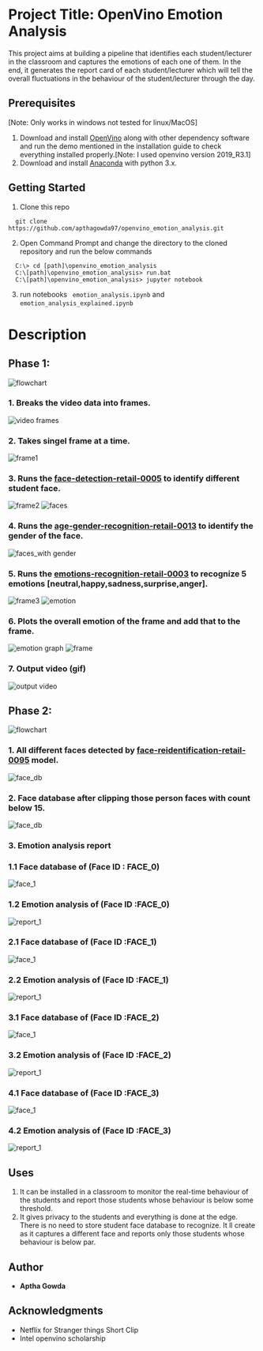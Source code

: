 # Project Title: OpenVino Emotion Analysis

This project aims at building a pipeline that identifies each student/lecturer in the classroom and captures the emotions of each one of them. In the end, it generates the report card of each student/lecturer which will tell the overall fluctuations in the behaviour of the student/lecturer through the day.


## Prerequisites
[Note: Only works in windows not tested for linux/MacOS]

1. Download and install [OpenVino](https://docs.openvinotoolkit.org/2019_R3.1/_docs_install_guides_installing_openvino_windows.html) along with other dependency software and run the demo mentioned in the installation guide to check everything installed properly.[Note: I used openvino version 2019_R3.1]
2. Download and install [Anaconda](https://www.anaconda.com/distribution/#windows) with python 3.x.

## Getting Started

1. Clone this repo
```git
  git clone https://github.com/apthagowda97/openvino_emotion_analysis.git
```
2. Open Command Prompt and change the directory to the cloned repository and run the below commands
```
  C:\> cd [path]\openvino_emotion_analysis
  C:\[path]\openvino_emotion_analysis> run.bat
  C:\[path]\openvino_emotion_analysis> jupyter notebook
```
3. run notebooks ``` emotion_analysis.ipynb``` and ``` emotion_analysis_explained.ipynb ``` 

# Description
## Phase 1: 
![flowchart](images/phase1.png)

### 1. Breaks the video data into frames.
![video frames](images/download.png)

### 2. Takes singel frame at a time.
![frame1](images/download%20(1).png)

### 3. Runs the [face-detection-retail-0005](http://docs.openvinotoolkit.org/latest/_models_intel_face_detection_retail_0005_description_face_detection_retail_0005.html) to identify different student face.
![frame2](images/download%20(2).png)
![faces](images/download%20(3).png)

### 4. Runs the [age-gender-recognition-retail-0013](http://docs.openvinotoolkit.org/latest/_models_intel_age_gender_recognition_retail_0013_description_age_gender_recognition_retail_0013.html) to identify the gender of the face.
![faces_with gender](images/download%20(24).png)

### 5. Runs the [emotions-recognition-retail-0003](http://docs.openvinotoolkit.org/latest/_models_intel_emotions_recognition_retail_0003_description_emotions_recognition_retail_0003.html) to recognize 5 emotions [neutral,happy,sadness,surprise,anger].
![frame3](images/download%20(5).png)
![emotion](images/download%20(4).png)

### 6. Plots the overall emotion of the frame and add that to the frame.
![emotion graph](images/download%20(6).png)
![frame](images/download%20(7).png)

### 7. Output video (gif)
![output video](images/result.gif)

## Phase 2:
![flowchart](images/phase2.png)

### 1. All different faces detected by [face-reidentification-retail-0095](http://docs.openvinotoolkit.org/latest/_models_intel_face_reidentification_retail_0095_description_face_reidentification_retail_0095.html) model.
![face_db](images/download%20(9).png)

### 2. Face database after clipping those person faces with count below 15.
![face_db](images/download%20(10).png)

### 3. Emotion analysis report

### 1.1 Face database of (Face ID : FACE_0)
![face_1](images/download%20(23).png)

### 1.2 Emotion analysis of (Face ID :FACE_0) 
![report_1](images/download%20(15).png)

### 2.1 Face database of (Face ID :FACE_1)
![face_1](images/download%20(12).png)

### 2.2 Emotion analysis of (Face ID :FACE_1) 
![report_1](images/download%20(16).png)

### 3.1 Face database of (Face ID :FACE_2)
![face_1](images/download%20(13).png)

### 3.2 Emotion analysis of (Face ID :FACE_2) 
![report_1](images/download%20(17).png)


### 4.1 Face database of (Face ID :FACE_3)
![face_1](images/download%20(14).png)

### 4.2 Emotion analysis of (Face ID :FACE_3) 
![report_1](images/download%20(21).png)

## Uses
1. It can be installed in a classroom to monitor the real-time behaviour of the students and report those students whose behaviour is below some threshold.
2. It gives privacy to the students and everything is done at the edge. There is no need to store student face database to recognize. It ll create as it captures a different face and reports only those students whose behaviour is below par.

## Author

* **Aptha Gowda** 

## Acknowledgments

* Netflix for Stranger things Short Clip
* Intel openvino scholarship
